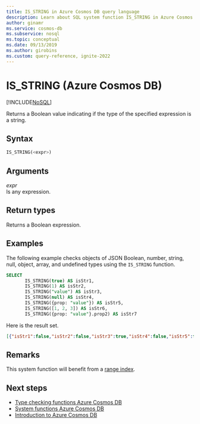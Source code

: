 ```yaml
---
title: IS_STRING in Azure Cosmos DB query language
description: Learn about SQL system function IS_STRING in Azure Cosmos DB.
author: ginamr
ms.service: cosmos-db
ms.subservice: nosql
ms.topic: conceptual
ms.date: 09/13/2019
ms.author: girobins
ms.custom: query-reference, ignite-2022
---
```

# IS_STRING (Azure Cosmos DB)
[!INCLUDE[NoSQL](../../includes/appliesto-nosql.md)]

 Returns a Boolean value indicating if the type of the specified expression is a string.  
  
## Syntax
  
```sql
IS_STRING(<expr>)  
```  
  
## Arguments
  
*expr*  
   Is any expression.  
  
## Return types
  
  Returns a Boolean expression.  
  
## Examples
  
  The following example checks objects of JSON Boolean, number, string, null, object, array, and undefined types using the `IS_STRING` function.  
  
```sql
SELECT   
       IS_STRING(true) AS isStr1,   
       IS_STRING(1) AS isStr2,  
       IS_STRING("value") AS isStr3,   
       IS_STRING(null) AS isStr4,  
       IS_STRING({prop: "value"}) AS isStr5,   
       IS_STRING([1, 2, 3]) AS isStr6,  
       IS_STRING({prop: "value"}.prop2) AS isStr7  
```  
  
 Here is the result set.  
  
```json
[{"isStr1":false,"isStr2":false,"isStr3":true,"isStr4":false,"isStr5":false,"isStr6":false,"isStr7":false}] 
```  

## Remarks

This system function will benefit from a [range index](../../index-policy.md#includeexclude-strategy).

## Next steps

- [Type checking functions Azure Cosmos DB](system-functions.yml)
- [System functions Azure Cosmos DB](system-functions.md)
- [Introduction to Azure Cosmos DB](../../introduction.md)
